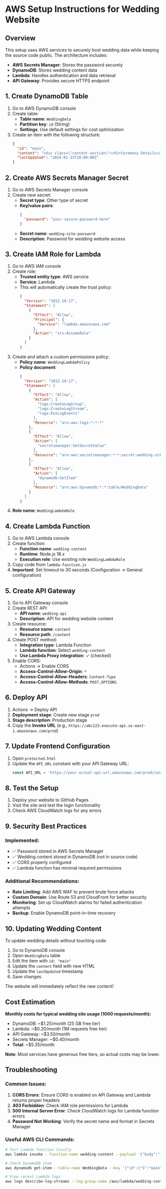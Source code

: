 # AWS Setup Instructions for Wedding Website

## Overview
This setup uses AWS services to securely host wedding data while keeping the source code public. The architecture includes:
- **AWS Secrets Manager**: Stores the password securely
- **DynamoDB**: Stores wedding content data
- **Lambda**: Handles authentication and data retrieval
- **API Gateway**: Provides secure HTTPS endpoint

## 1. Create DynamoDB Table

1. Go to AWS DynamoDB console
2. Create table:
   - **Table name**: `WeddingData`
   - **Partition key**: `id` (String)
   - **Settings**: Use default settings for cost optimization
3. Create an item with the following structure:
   ```json
   {
     "id": "main",
     "content": "<div class=\"content-section\"><h2>Ceremony Details</h2><p><strong>Date:</strong> June 15, 2024</p><p><strong>Time:</strong> 4:00 PM</p><p><strong>Location:</strong> Sunlight Gardens, 123 Main St</p></div><div class=\"content-section\"><h2>Reception</h2><p><strong>Time:</strong> 6:00 PM</p><p><strong>Location:</strong> Same Venue</p></div><div class=\"content-section\"><h2>RSVP</h2><p>Please RSVP by May 15</p><p>Contact: jessica.will.wedding@gmail.com</p></div>",
     "lastUpdated": "2024-01-15T10:00:00Z"
   }
   ```

## 2. Create AWS Secrets Manager Secret

1. Go to AWS Secrets Manager console
2. Create new secret:
   - **Secret type**: Other type of secret
   - **Key/value pairs**:
     ```json
     {
       "password": "your-secure-password-here"
     }
     ```
   - **Secret name**: `wedding-site-password`
   - **Description**: Password for wedding website access

## 3. Create IAM Role for Lambda

1. Go to AWS IAM console
2. Create role:
   - **Trusted entity type**: AWS service
   - **Service**: Lambda
   - This will automatically create the trust policy:
     ```json
     {
       "Version": "2012-10-17",
       "Statement": [
         {
           "Effect": "Allow",
           "Principal": {
             "Service": "lambda.amazonaws.com"
           },
           "Action": "sts:AssumeRole"
         }
       ]
     }
     ```
3. Create and attach a custom permissions policy:
   - **Policy name**: `WeddingLambdaPolicy`
   - **Policy document**:
     ```json
     {
       "Version": "2012-10-17",
       "Statement": [
         {
           "Effect": "Allow",
           "Action": [
             "logs:CreateLogGroup",
             "logs:CreateLogStream",
             "logs:PutLogEvents"
           ],
           "Resource": "arn:aws:logs:*:*:*"
         },
         {
           "Effect": "Allow",
           "Action": [
             "secretsmanager:GetSecretValue"
           ],
           "Resource": "arn:aws:secretsmanager:*:*:secret:wedding-site-password-*"
         },
         {
           "Effect": "Allow",
           "Action": [
             "dynamodb:GetItem"
           ],
           "Resource": "arn:aws:dynamodb:*:*:table/WeddingData"
         }
       ]
     }
     ```
4. **Role name**: `WeddingLambdaRole`

## 4. Create Lambda Function

1. Go to AWS Lambda console
2. Create function:
   - **Function name**: `wedding-content`
   - **Runtime**: Node.js 18.x
   - **Execution role**: Use existing role `WeddingLambdaRole`
3. Copy code from `lambda-function.js`
4. **Important**: Set timeout to 30 seconds (Configuration → General configuration)

## 5. Create API Gateway

1. Go to API Gateway console
2. Create REST API:
   - **API name**: `wedding-api`
   - **Description**: API for wedding website content
3. Create resource:
   - **Resource name**: `content`
   - **Resource path**: `/content`
4. Create POST method:
   - **Integration type**: Lambda Function
   - **Lambda function**: Select `wedding-content`
   - **Use Lambda Proxy integration**: ✓ (checked)
5. Enable CORS:
   - Actions → Enable CORS
   - **Access-Control-Allow-Origin**: `*`
   - **Access-Control-Allow-Headers**: `Content-Type`
   - **Access-Control-Allow-Methods**: `POST,OPTIONS`

## 6. Deploy API

1. Actions → Deploy API
2. **Deployment stage**: Create new stage `prod`
3. **Stage description**: Production stage
4. Copy the **Invoke URL** (e.g., `https://abc123.execute-api.us-east-1.amazonaws.com/prod`)

## 7. Update Frontend Configuration

1. Open `protected.html`
2. Update the `API_URL` constant with your API Gateway URL:
   ```javascript
   const API_URL = 'https://your-actual-api-url.amazonaws.com/prod/content';
   ```

## 8. Test the Setup

1. Deploy your website to GitHub Pages
2. Visit the site and test the login functionality
3. Check AWS CloudWatch logs for any errors

## 9. Security Best Practices

### Implemented:
- ✅ Password stored in AWS Secrets Manager
- ✅ Wedding content stored in DynamoDB (not in source code)
- ✅ CORS properly configured
- ✅ Lambda function has minimal required permissions

### Additional Recommendations:
- **Rate Limiting**: Add AWS WAF to prevent brute force attacks
- **Custom Domain**: Use Route 53 and CloudFront for better security
- **Monitoring**: Set up CloudWatch alarms for failed authentication attempts
- **Backup**: Enable DynamoDB point-in-time recovery

## 10. Updating Wedding Content

To update wedding details without touching code:

1. Go to DynamoDB console
2. Open `WeddingData` table
3. Edit the item with `id: "main"`
4. Update the `content` field with new HTML
5. Update the `lastUpdated` timestamp
6. Save changes

The website will immediately reflect the new content!

## Cost Estimation

**Monthly costs for typical wedding site usage (1000 requests/month):**
- DynamoDB: ~$1.25/month (25 GB free tier)
- Lambda: ~$0.20/month (1M requests free tier)
- API Gateway: ~$3.50/month
- Secrets Manager: ~$0.40/month
- **Total**: ~$5.35/month

**Note**: Most services have generous free tiers, so actual costs may be lower.

## Troubleshooting

### Common Issues:

1. **CORS Errors**: Ensure CORS is enabled on API Gateway and Lambda returns proper headers
2. **403 Forbidden**: Check IAM role permissions for Lambda
3. **500 Internal Server Error**: Check CloudWatch logs for Lambda function errors
4. **Password Not Working**: Verify the secret name and format in Secrets Manager

### Useful AWS CLI Commands:

```bash
# Test Lambda function locally
aws lambda invoke --function-name wedding-content --payload '{"body":"{\"password\":\"your-password\"}"}' response.json

# Check DynamoDB item
aws dynamodb get-item --table-name WeddingData --key '{"id":{"S":"main"}}'

# View recent Lambda logs
aws logs describe-log-streams --log-group-name /aws/lambda/wedding-content --order-by LastEventTime --descending
